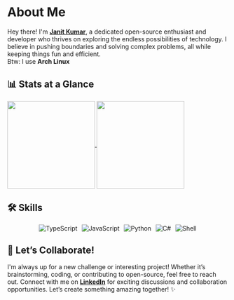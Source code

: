 # About Me

Hey there! I'm **[Janit Kumar](https://github.com/xarcgit)**, a dedicated open-source enthusiast and developer who thrives on exploring the endless possibilities of technology. I believe in pushing boundaries and solving complex problems, all while keeping things fun and efficient.  
Btw: I use **Arch Linux**

## 📊 Stats at a Glance

<a href="https://github.com/anuraghazra/github-readme-stats">
  <img height=200 align="center" src="https://github-readme-stats.vercel.app/api?username=xarcgit&theme=transparent&hide_border=true" />
</a>
<a href="https://github.com/anuraghazra/convoychat">
  <img height=200 align="center" src="https://github-readme-stats.vercel.app/api/top-langs?username=xarcgit&layout=compact&langs_count=8&card_width=320&theme=transparent&hide_border=true" />
</a>

## 🛠️ Skills

<div style="display: flex; flex-wrap: wrap; gap: 10px; justify-content: center;">
  <img src="https://img.shields.io/badge/TypeScript-3498DB?style=for-the-badge&logo=typescript&logoColor=white" alt="TypeScript">
  <img src="https://img.shields.io/badge/JavaScript-E74C3C?style=for-the-badge&logo=javascript&logoColor=white" alt="JavaScript">
  <img src="https://img.shields.io/badge/Python-3498DB?style=for-the-badge&logo=python&logoColor=white" alt="Python">
  <img src="https://img.shields.io/badge/C%23-E74C3C?style=for-the-badge&logo=c#&logoColor=white" alt="C#">
  <img src="https://img.shields.io/badge/Shell-lightgrey?style=for-the-badge&logo=gnu-bash&logoColor=white" alt="Shell">
</div>

## 🤝 Let’s Collaborate!

I'm always up for a new challenge or interesting project! Whether it’s brainstorming, coding, or contributing to open-source, feel free to reach out. Connect with me on [**LinkedIn**](https://www.linkedin.com/in/janit-k-6ba110264/) for exciting discussions and collaboration opportunities. Let’s create something amazing together! ✨
